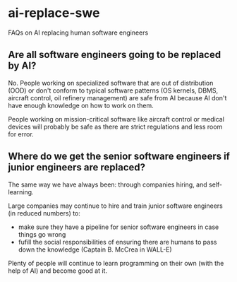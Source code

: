 # ai-replace-swe

FAQs on AI replacing human software engineers

## Are all software engineers going to be replaced by AI?

No. People working on specialized software that are out of distribution (OOD) or don't conform to typical software patterns (OS kernels, DBMS, aircraft control, oil refinery management) are safe from AI because AI don't have enough knowledge on how to work on them.

People working on mission-critical software like aircraft control or medical devices will probably be safe as there are strict regulations and less room for error.

## Where do we get the senior software engineers if junior engineers are replaced?

The same way we have always been: through companies hiring, and self-learning.

Large companies may continue to hire and train junior software engineers (in reduced numbers) to:
- make sure they have a pipeline for senior software engineers in case things go wrong
- fufill the social responsibilities of ensuring there are humans to pass down the knowledge (Captain B. McCrea in WALL-E)

Plenty of people will continue to learn programming on their own (with the help of AI) and become good at it.
